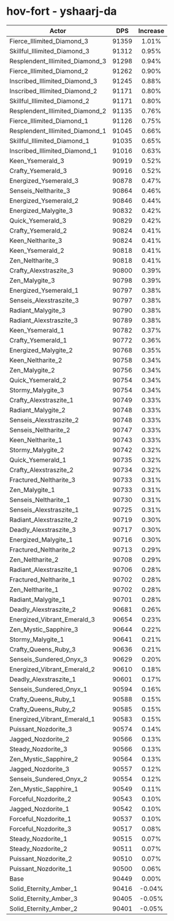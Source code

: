 # hov-fort - yshaarj-da
| Actor | DPS | Increase |
|---|:---:|:---:|
|Fierce_Illimited_Diamond_3|91359|1.01%|
|Skillful_Illimited_Diamond_3|91312|0.95%|
|Resplendent_Illimited_Diamond_3|91298|0.94%|
|Fierce_Illimited_Diamond_2|91262|0.90%|
|Inscribed_Illimited_Diamond_3|91245|0.88%|
|Inscribed_Illimited_Diamond_2|91171|0.80%|
|Skillful_Illimited_Diamond_2|91171|0.80%|
|Resplendent_Illimited_Diamond_2|91135|0.76%|
|Fierce_Illimited_Diamond_1|91126|0.75%|
|Resplendent_Illimited_Diamond_1|91045|0.66%|
|Skillful_Illimited_Diamond_1|91035|0.65%|
|Inscribed_Illimited_Diamond_1|91016|0.63%|
|Keen_Ysemerald_3|90919|0.52%|
|Crafty_Ysemerald_3|90916|0.52%|
|Energized_Ysemerald_3|90878|0.47%|
|Senseis_Neltharite_3|90864|0.46%|
|Energized_Ysemerald_2|90846|0.44%|
|Energized_Malygite_3|90832|0.42%|
|Quick_Ysemerald_3|90829|0.42%|
|Crafty_Ysemerald_2|90824|0.41%|
|Keen_Neltharite_3|90824|0.41%|
|Keen_Ysemerald_2|90818|0.41%|
|Zen_Neltharite_3|90818|0.41%|
|Crafty_Alexstraszite_3|90800|0.39%|
|Zen_Malygite_3|90798|0.39%|
|Energized_Ysemerald_1|90797|0.38%|
|Senseis_Alexstraszite_3|90797|0.38%|
|Radiant_Malygite_3|90790|0.38%|
|Radiant_Alexstraszite_3|90789|0.38%|
|Keen_Ysemerald_1|90782|0.37%|
|Crafty_Ysemerald_1|90772|0.36%|
|Energized_Malygite_2|90768|0.35%|
|Keen_Neltharite_2|90758|0.34%|
|Zen_Malygite_2|90756|0.34%|
|Quick_Ysemerald_2|90754|0.34%|
|Stormy_Malygite_3|90754|0.34%|
|Crafty_Alexstraszite_1|90749|0.33%|
|Radiant_Malygite_2|90748|0.33%|
|Senseis_Alexstraszite_2|90748|0.33%|
|Senseis_Neltharite_2|90747|0.33%|
|Keen_Neltharite_1|90743|0.33%|
|Stormy_Malygite_2|90742|0.32%|
|Quick_Ysemerald_1|90735|0.32%|
|Crafty_Alexstraszite_2|90734|0.32%|
|Fractured_Neltharite_3|90733|0.31%|
|Zen_Malygite_1|90733|0.31%|
|Senseis_Neltharite_1|90730|0.31%|
|Senseis_Alexstraszite_1|90725|0.31%|
|Radiant_Alexstraszite_2|90719|0.30%|
|Deadly_Alexstraszite_3|90717|0.30%|
|Energized_Malygite_1|90716|0.30%|
|Fractured_Neltharite_2|90713|0.29%|
|Zen_Neltharite_2|90708|0.29%|
|Radiant_Alexstraszite_1|90706|0.28%|
|Fractured_Neltharite_1|90702|0.28%|
|Zen_Neltharite_1|90702|0.28%|
|Radiant_Malygite_1|90701|0.28%|
|Deadly_Alexstraszite_2|90681|0.26%|
|Energized_Vibrant_Emerald_3|90654|0.23%|
|Zen_Mystic_Sapphire_3|90644|0.22%|
|Stormy_Malygite_1|90641|0.21%|
|Crafty_Queens_Ruby_3|90636|0.21%|
|Senseis_Sundered_Onyx_3|90629|0.20%|
|Energized_Vibrant_Emerald_2|90610|0.18%|
|Deadly_Alexstraszite_1|90601|0.17%|
|Senseis_Sundered_Onyx_1|90594|0.16%|
|Crafty_Queens_Ruby_1|90588|0.15%|
|Crafty_Queens_Ruby_2|90585|0.15%|
|Energized_Vibrant_Emerald_1|90583|0.15%|
|Puissant_Nozdorite_3|90574|0.14%|
|Jagged_Nozdorite_2|90566|0.13%|
|Steady_Nozdorite_3|90566|0.13%|
|Zen_Mystic_Sapphire_2|90564|0.13%|
|Jagged_Nozdorite_3|90557|0.12%|
|Senseis_Sundered_Onyx_2|90554|0.12%|
|Zen_Mystic_Sapphire_1|90549|0.11%|
|Forceful_Nozdorite_2|90543|0.10%|
|Jagged_Nozdorite_1|90542|0.10%|
|Forceful_Nozdorite_1|90537|0.10%|
|Forceful_Nozdorite_3|90517|0.08%|
|Steady_Nozdorite_1|90515|0.07%|
|Steady_Nozdorite_2|90511|0.07%|
|Puissant_Nozdorite_2|90510|0.07%|
|Puissant_Nozdorite_1|90500|0.06%|
|Base|90449|0.00%|
|Solid_Eternity_Amber_1|90416|-0.04%|
|Solid_Eternity_Amber_3|90405|-0.05%|
|Solid_Eternity_Amber_2|90401|-0.05%|
